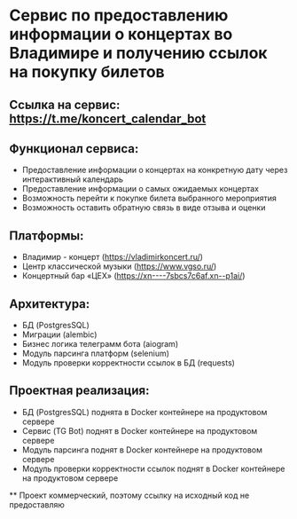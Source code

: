 # Сервис по предоставлению информации о концертах во Владимире и получению ссылок на покупку билетов

## Ссылка на сервис: https://t.me/koncert_calendar_bot

## Функционал сервиса:
- Предоставление информации о концертах на конкретную дату через интерактивный календарь
- Предоставление информации о самых ожидаемых концертах
- Возможность перейти к покупке билета выбранного мероприятия
- Возможность оставить обратную связь в виде отзыва и оценки

## Платформы:
- Владимир - концерт (https://vladimirkoncert.ru/)
- Центр классической музыки (https://www.vgso.ru/)
- Концертный бар «ЦЕХ» (https://xn----7sbcs7c6af.xn--p1ai/)

## Архитектура:
- БД (PostgresSQL)
- Миграции (alembic)
- Бизнес логика телеграмм бота (aiogram)
- Модуль парсинга платформ (selenium)
- Модуль проверки корректности ссылок в БД (requests)

## Проектная реализация:
- БД (PostgresSQL) поднята в Docker контейнере на продуктовом сервере
- Сервис (TG Bot) поднят в Docker контейнере на продуктовом сервере
- Модуль парсинга поднят в Docker контейнере на продуктовом сервере
- Модуль проверки корректности ссылок поднят в Docker контейнере на продуктовом сервере

** Проект коммерческий, поэтому ссылку на исходный код не предоставляю
